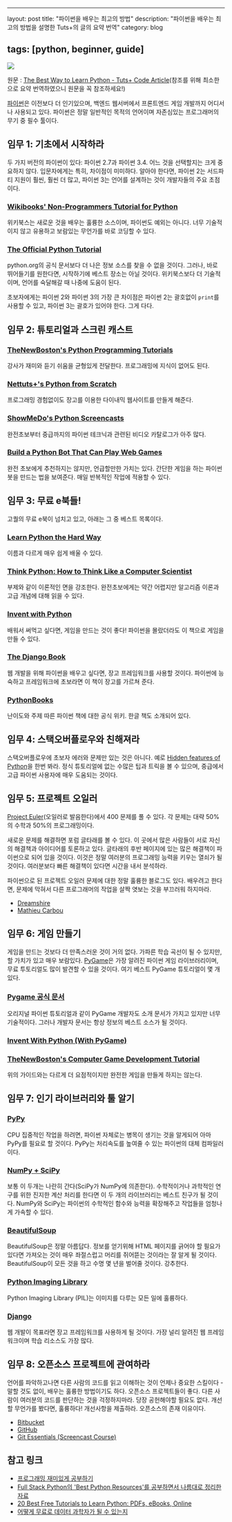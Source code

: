 ---

layout: post title: "파이썬을 배우는 최고의 방법" description: "파이썬을 배우는 최고의 방법을 설명한 Tuts+의 글의 요약 번역" category: blog

tags: [python, beginner, guide]
-------------------------------

![](https://farm2.staticflickr.com/1631/23882085799_97b39edf15_m.jpg)

원문 : [The Best Way to Learn Python - Tuts+ Code Article](https://code.tutsplus.com/articles/the-best-way-to-learn-python--net-26288)(참조를 위해 최소한으로 요약 번역하였으니 원문을 꼭 참조하세요!)

<!-- <div id="toc"><p class="toc_title">목차</p></div> -->

[파이썬](https://www.python.org/)은 이전보다 더 인기있으며, 백엔드 웹서버에서 프론트엔드 게임 개발까지 어디서나 사용되고 있다. 파이썬은 정말 일반적인 목적의 언어이며 자존심있는 프로그래머의 무기 중 필수 툴이다.

임무 1: 기초에서 시작하라
-------------------------

두 가지 버전의 파이썬이 있다: 파이썬 2.7과 파이썬 3.4. 어느 것을 선택할지는 크게 중요하지 않다. 입문자에게는 특히, 차이점이 미미하다. 알아야 한다면, 파이썬 2는 서드파티 지원이 훨씬, 훨씬 더 많고, 파이썬 3는 언어를 설계하는 것이 개발자들의 주요 초점이다.

### [Wikibooks' Non-Programmers Tutorial for Python](http://en.wikibooks.org/wiki/Non-Programmer%27s_Tutorial_for_Python_2.6)

위키북스는 새로운 것을 배우는 훌륭한 소스이며, 파이썬도 예외는 아니다. 너무 기술적이지 않고 유용하고 보람있는 무언가를 바로 코딩할 수 있다.

### [The Official Python Tutorial](https://docs.python.org/2/tutorial/)

python.org의 공식 문서보다 더 나은 정보 소스를 찾을 수 없을 것이다. 그러나, 바로 뛰어들기를 원한다면, 시작하기에 베스트 장소는 아닐 것이다. 위키북스보다 더 기술적이며, 언어를 숙달해갈 때 나중에 도움이 된다.

초보자에게는 파이썬 2와 파이썬 3의 가장 큰 차이점은 파이썬 2는 괄호없이 `print`를 사용할 수 있고, 파이썬 3는 괄호가 있어야 한다. 그게 다다.

임무 2: 튜토리얼과 스크린 캐스트
--------------------------------

### [TheNewBoston's Python Programming Tutorials](http://www.youtube.com/playlist?list=PLEA1FEF17E1E5C0DA&feature=plcp)

강사가 재미와 듣기 쉬움을 균형있게 전달한다. 프로그래밍에 지식이 없어도 된다.

### [Nettuts+'s Python from Scratch](https://code.tutsplus.com/series/python-from-scratch--net-20566)

프로그래밍 경험없이도 장고를 이용한 다이내믹 웹사이트를 만들게 해준다.

### [ShowMeDo's Python Screencasts](http://showmedo.com/videotutorials/python)

완전초보부터 중급까지의 파이썬 테크닉과 관련된 비디오 카탈로그가 아주 많다.

### [Build a Python Bot That Can Play Web Games](https://code.tutsplus.com/tutorials/how-to-build-a-python-bot-that-can-play-web-games--active-11117)

완전 초보에게 추천하지는 않지만, 언급할만한 가치는 있다. 간단한 게임을 하는 파이썬 봇을 만드는 법을 보여준다. 매일 반복적인 작업에 적용할 수 있다.

임무 3: 무료 e북들!
-------------------

고퀄의 무료 e북이 넘치고 있고, 아래는 그 중 베스트 목록이다.

### [Learn Python the Hard Way](http://learnpythonthehardway.org/)

이름과 다르게 매우 쉽게 배울 수 있다.

### [Think Python: How to Think Like a Computer Scientist](http://www.greenteapress.com/thinkpython/thinkpython.html)

부제와 같이 이론적인 면을 강조한다. 완전초보에게는 약간 어렵지만 알고리즘 이론과 고급 개념에 대해 읽을 수 있다.

### [Invent with Python](http://inventwithpython.com/chapters/)

배워서 써먹고 싶다면, 게임을 만드는 것이 좋다! 파이썬을 몰랐더라도 이 책으로 게임을 만들 수 있다.

### [The Django Book](http://www.djangobook.com/en/2.0/index.html)

웹 개발을 위해 파이썬을 배우고 싶다면, 장고 프레임워크를 사용할 것이다. 파이썬에 능숙하고 프레임워크에 초보라면 이 책이 장고를 가르쳐 준다.

### [PythonBooks](https://wiki.python.org/moin/PythonBooks)

난이도와 주제 따른 파이썬 책에 대한 공식 위키. 한글 책도 소개되어 있다.

임무 4: 스택오버플로우와 친해져라
---------------------------------

스택오버플로우에 초보자 에러와 문제만 있는 것은 아니다. 예로 [Hidden features of Python](http://stackoverflow.com/questions/101268/hidden-features-of-python)을 한번 봐라. 정식 튜토리얼에 없는 수많은 팁과 트릭을 볼 수 있으며, 중급에서 고급 파이썬 사용자에 매우 도움되는 것이다.

임무 5: 프로젝트 오일러
-----------------------

[Project Euler](http://projecteuler.net/)(오일러로 발음한다)에서 400 문제를 풀 수 있다. 각 문제는 대략 50%의 수학과 50%의 프로그래밍이다.

새로운 문제를 해결하면 포럼 글타래를 볼 수 있다. 이 곳에서 많은 사람들이 서로 자신의 해결책과 아이디어를 토론하고 있다. 글타래의 후반 페이지에 있는 많은 해결책이 파이썬으로 되어 있을 것이다. 이것은 정말 여러분의 프로그래밍 능력을 키우는 열쇠가 될 것이다. 여러분보다 빠른 해결책이 있다면 시간을 내서 분석하라.

파이썬으로 된 프로젝트 오일러 문제에 대한 정말 훌륭한 블로그도 있다. 배우려고 한다면, 문제에 막혀서 다른 프로그래머의 작업을 살짝 엿보는 것을 부끄러워 하지마라.

-	[Dreamshire](http://blog.dreamshire.com/)
-	[Mathieu Carbou](http://blog.mathieu.carbou.me/)

임무 6: 게임 만들기
-------------------

게임을 만드는 것보다 더 만족스러운 것이 거의 없다. 가파른 학습 곡선이 될 수 있지만, 할 가치가 있고 매우 보람있다. [PyGame](http://www.pygame.org/news.html)은 가장 알려진 파이썬 게임 라이브러리이며, 무료 투토리얼도 많이 발견할 수 있을 것이다. 여기 베스트 PyGame 튜토리얼이 몇 개 있다.

### [Pygame 공식 문서](http://www.pygame.org/docs/)

오리지널 파이썬 튜토리얼과 같이 PyGame 개발자도 소개 문서가 가지고 있지만 너무 기술적이다. 그러나 개발자 문서는 항상 정보의 베스트 소스가 될 것이다.

### [Invent With Python (With PyGame)](http://inventwithpython.com/pygame/chapters/)

### [TheNewBoston's Computer Game Development Tutorial](http://www.youtube.com/playlist?list=PL8E21BDD0981FDF66)

위의 가이드와는 다르게 더 요점적이지만 완전한 게임을 만들게 하지는 않는다.

임무 7: 인기 라이브러리와 툴 알기
---------------------------------

### [PyPy](http://pypy.org/)

CPU 집중적인 작업을 하려면, 파이썬 자체로는 병목이 생기는 것을 알게되어 아마 PyPy를 필요로 할 것이다. PyPy는 처리속도를 높여줄 수 있는 파이썬의 대체 컴파일러이다.

### [NumPy + SciPy](http://www.numpy.org/)

보통 이 두개는 나란히 간다(SciPy가 NumPy에 의존한다). 수학적이거나 과학적인 연구를 위한 진지한 계산 처리를 한다면 이 두 개의 라이브러리는 베스트 친구가 될 것이다. NumPy와 SciPy는 파이썬의 수학적인 함수와 능력을 확장해주고 작업들을 엄청나게 가속할 수 있다.

### [BeautifulSoup](http://www.crummy.com/software/BeautifulSoup/)

BeautifulSoup은 정말 아름답다. 정보를 얻기위해 HTML 페이지를 긁어야 할 필요가 있다면 가져오는 것이 매우 좌절스럽고 머리를 쥐어뜯는 것이라는 잘 알게 될 것이다. BeautifulSoup이 모든 것을 하고 수명 몇 년을 벌어줄 것이다. 강추한다.

### [Python Imaging Library](http://www.pythonware.com/products/pil/)

Python Imaging Library (PIL)는 이미지를 다루는 모든 일에 훌륭하다.

### [Django](https://www.djangoproject.com/)

웹 개발이 목표라면 장고 프레임워크를 사용하게 될 것이다. 가장 널리 알려진 웹 프레임워크이며 학습 리소스도 가장 많다.

임무 8: 오픈소스 프로젝트에 관여하라
------------------------------------

언어를 파악하고나면 다른 사람의 코드를 읽고 이해하는 것이 언제나 중요한 스킬이다 - 말할 것도 없이, 배우는 훌륭한 방법이기도 하다. 오픈소스 프로젝트들이 좋다. 다른 사람이 여러분의 코드를 판단하는 것을 걱정하지마라. 당장 공헌해야할 필요도 없다. 개선할 무언가를 봤다면, 훌륭하다! 개선사항을 제출하라. 오픈소스의 존재 이유이다.

-	[Bitbucket](https://bitbucket.org/)
-	[GitHub](https://github.com/)
-	[Git Essentials (Screencast Course)](https://courses.tutsplus.com/courses/git-essentials)

참고 링크
---------

-	[프로그래밍 재미있게 공부하기](https://brunch.co.kr/@insuk/7)
-	[Full Stack Python의 'Best Python Resources'를 공부하면서 나름대로 정리한 자료](http://www.sangkon.com/2015/09/16/best_python_resources_kor/)
-	[20 Best Free Tutorials to Learn Python: PDFs, eBooks, Online](http://noeticforce.com/best-free-tutorials-to-learn-python-pdfs-ebooks-online-interactive)
-	[어떻게 무료로 데이터 과학자가 될 수 있는지](http://sbislab.tistory.com/entry/%EC%96%B4%EB%96%BB%EA%B2%8C-FREE1%EC%97%90-%EB%8C%80%ED%95%9C-%EB%8D%B0%EC%9D%B4%ED%84%B0-%EA%B3%BC%ED%95%99%EC%9E%90%EA%B0%80-%EB%90%A0-%EC%88%98-%EC%9E%88%EB%8A%94%EC%A7%80)
